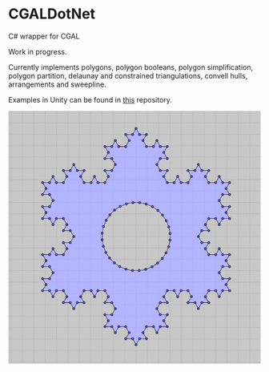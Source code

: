 # CGALDotNet
C# wrapper for CGAL

Work in progress.

Currently implements polygons, polygon booleans, polygon simplification, polygon partition, delaunay and constrained triangulations, convell hulls, arrangements and sweepline.


Examples in Unity can be found in [this](https://github.com/Scrawk/CGALDotNetUnity) repository.


![KockStar](./Media/KockStar.jpg)
